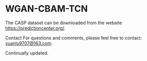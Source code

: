 # WGAN-CBAM-TCN
The CASP dataset can be downloaded from the website https://predictioncenter.org/.

Contact For questions and comments, please feel free to contact: yuanlu9707@163.com.

Continually updated.
